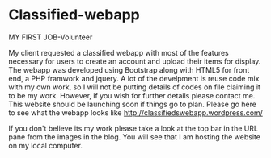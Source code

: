 Classified-webapp
=================
MY FIRST JOB-Volunteer 

My client requested a classified webapp with most of the features necessary for users to create an account and upload their items for display. The webapp was developed using Bootstrap along with HTML5 for front end, a PHP framwork and jquery. 
A lot of the develpment is reuse code mix with my own work, so I will not be putting details of codes on file claiming it to be my work. However, if you wish for further details please contact me. This website should be launching soon if things go to plan. Please go here to see what the webapp looks like http://classifiedswebapp.wordpress.com/

If you don't believe its my work please take a look at the top bar in the URL pane from the images in the blog. You will see that I am hosting the website on my local computer.
